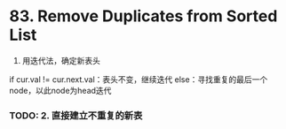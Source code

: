 # 83. Remove Duplicates from Sorted List
1. 用迭代法，确定新表头

if cur.val != cur.next.val：表头不变，继续迭代
else：寻找重复的最后一个node，以此node为head迭代

### TODO: 2. 直接建立不重复的新表